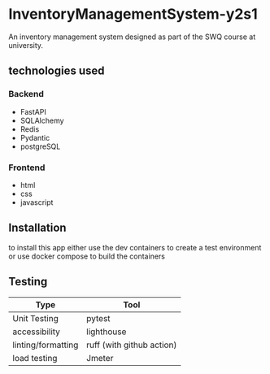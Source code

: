 # InventoryManagementSystem-y2s1

An inventory management system designed as part of the SWQ course at university.

## technologies used

### Backend
- FastAPI
- SQLAlchemy
- Redis
- Pydantic
- postgreSQL

### Frontend
- html
- css
- javascript

## Installation

to install this app either use the dev containers to create a test environment or use docker compose to build the containers

## Testing

| Type               | Tool                      |
| ------------------ | ------------------------- |
| Unit Testing       | pytest                    |
| accessibility      | lighthouse                |
| linting/formatting | ruff (with github action) |
| load testing       | Jmeter                    |
